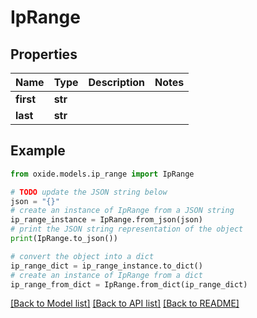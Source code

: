 # IpRange


## Properties

Name | Type | Description | Notes
------------ | ------------- | ------------- | -------------
**first** | **str** |  | 
**last** | **str** |  | 

## Example

```python
from oxide.models.ip_range import IpRange

# TODO update the JSON string below
json = "{}"
# create an instance of IpRange from a JSON string
ip_range_instance = IpRange.from_json(json)
# print the JSON string representation of the object
print(IpRange.to_json())

# convert the object into a dict
ip_range_dict = ip_range_instance.to_dict()
# create an instance of IpRange from a dict
ip_range_from_dict = IpRange.from_dict(ip_range_dict)
```
[[Back to Model list]](../README.md#documentation-for-models) [[Back to API list]](../README.md#documentation-for-api-endpoints) [[Back to README]](../README.md)


